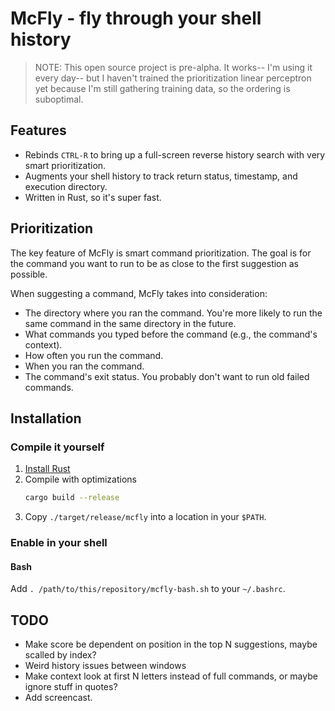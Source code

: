 # McFly - fly through your shell history

> NOTE: This open source project is pre-alpha. It works-- I'm using it every day-- but I haven't trained the prioritization linear perceptron yet because I'm still gathering training data, so the ordering is suboptimal.

## Features

* Rebinds `CTRL-R` to bring up a full-screen reverse history search with very smart prioritization.
* Augments your shell history to track return status, timestamp, and execution directory.
* Written in Rust, so it's super fast.

## Prioritization

The key feature of McFly is smart command prioritization. The goal is for the command you want
to run to be as close to the first suggestion as possible.

When suggesting a command, McFly takes into consideration:

* The directory where you ran the command. You're more likely to run the same command in the same directory in the future.
* What commands you typed  before the command (e.g., the command's context).
* How often you run the command.
* When you ran the command.
* The command's exit status. You probably don't want to run old failed commands.

## Installation

### Compile it yourself

1. [Install Rust](https://www.rust-lang.org/en-US/install.html)
1. Compile with optimizations
    ```bash
    cargo build --release
    ```
1. Copy `./target/release/mcfly` into a location in your `$PATH`.

### Enable in your shell

#### Bash

Add `. /path/to/this/repository/mcfly-bash.sh` to your `~/.bashrc`.

## TODO

* Make score be dependent on position in the top N suggestions, maybe scalled by index?
* Weird history issues between windows
* Make context look at first N letters instead of full commands, or maybe ignore stuff in quotes?
* Add screencast.

